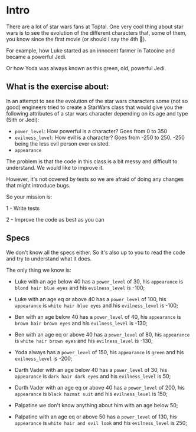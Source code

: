 # Intro

There are a lot of star wars fans at Toptal. One very cool thing about star wars is to see the evolution of the different characters that, some of them, you know since the first movie (or should I say the 4th 🤔).

For example, how Luke started as an innocent farmer in Tatooine and became a powerful Jedi.

Or how Yoda was always known as this green, old, powerful Jedi.

## What is the exercise about:

In an attempt to see the evolution of the star wars characters some (not so good) engineers tried to create a StarWars class that would give you the following attributes of a star wars character depending on its age and type (Sith or Jedi):

* `power_level`: How powerful is a character? Goes from 0 to 350
* `evilness_level`: How evil is a character? Goes from -250 to 250. -250 being the less evil person ever existed.
* `appearance`

The problem is that the code in this class is a bit messy and difficult to understand. We would like to improve it.

However, it's not covered by tests so we are afraid of doing any changes that might introduce bugs.

So your mission is:

1 - Write tests

2 - Improve the code as best as you can

## Specs

We don't know all the specs either. So it's also up to you to read the code and try to understand what it does.

The only thing we know is:

* Luke with an age below 40 has a `power_level` of 30, his `appearance` is `blond hair blue eyes` and his `evilness_level` is -100;
* Luke with an age eq or above 40 has a `power_level` of 100, his `appearance` is `white hair blue eyes` and his `evilness_level` is -100;
* Ben with an age below 40 has a `power_level` of 40, his `appearance` is `brown hair brown eyes` and his `evilness_level` is -130;
* Ben with an age eq or above 40 has a `power_level` of 80, his `appearance` is `white hair brown eyes` and his `evilness_level` is -130;
* Yoda always has a `power_level` of 150, his `appearance` is `green` and his `evilness_level` is -200;


* Darth Vader with an age below 40 has a `power_level` of 30, his `appearance` is `dark hair dark eyes` and his `evilness_level` is 50;
* Darth Vader with an age eq or above 40 has a `power_level` of 200, his `appearance` is `black hazmat suit` and his `evilness_level` is 150;
* Palpatine we don't know anything about him with an age below 50;
* Palpatine with an age eq or above 50 has a `power_level` of 130, his `appearance` is `white hair and evil look` and his `evilness_level` is 250;

